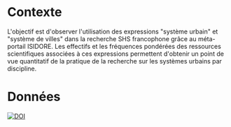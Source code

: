 # Contexte
L'objectif est d'observer l'utilisation des expressions "système urbain" et "système de villes" dans la recherche SHS francophone grâce au méta-portail ISIDORE. Les effectifs et les fréquences pondérées des ressources scientifiques associées à ces expressions permettent d'obtenir un point de vue quantitatif de la pratique de la recherche sur les systèmes urbains par discipline.

# Données
[![DOI](https://zenodo.org/badge/doi/10.6084/m9.figshare.4591972.v2.svg)](https://dx.doi.org/10.6084/m9.figshare.4591972.v2)

